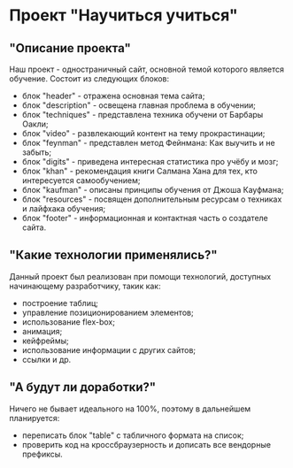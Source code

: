 # Проект "Научиться учиться"

## "Описание проекта"

Наш проект - одностраничный сайт, основной темой которого является обучение.
Состоит из следующих блоков:
  * блок "header" - отражена основная тема сайта;
  * блок "description" - освещена главная проблема в обучении;
  * блок "techniques" - представлена техника обучени от Барбары Оакли;
  * блок "video" - развлекающий контент на тему прокрастинации;
  * блок "feynman" - представлен метод Фейнмана: Как выучить и не забыть;
  * блок "digits" - приведена интересная статистика про учёбу и мозг;
  * блок "khan" - рекомендация книги Салмана Хана для тех, кто интересуется самообучением;
  * блок "kaufman" - описаны принципы обучения от Джоша Кауфмана;
  * блок "resources" - посвящен дополнительным ресурсам о техниках и лайфхака обучения;
  * блок "footer" - информационная и контактная часть о создателе сайта.

## "Какие технологии применялись?"

Данный проект был реализован при помощи технологий, доступных начинающему разработчику, такик как:
  * построение таблиц;
  * управление позиционированием элементов;
  * использование flex-box;
  * анимация;
  * кейфреймы;
  * использование информации с других сайтов;
  * ссылки и др.

## "А будут ли доработки?"

Ничего не бывает идеального на 100%, поэтому в дальнейшем планируется:
  * переписать блок "table" с табличного формата на список;
  * проверить код на кроссбраузерность и дописать все вендорные префиксы.
